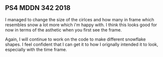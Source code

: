 ## PS4 MDDN 342 2018

I managed to change the size of the cirlces and how many in frame which resembles snow a lot more which i'm happy with. I think this looks good for now in terms of the asthetic when you first see the frame. 

Again, I will continue to work on the code to make different snowflake shapes. I feel confident that I can get it to how I orignally intended it to look, especially with the time frame. 